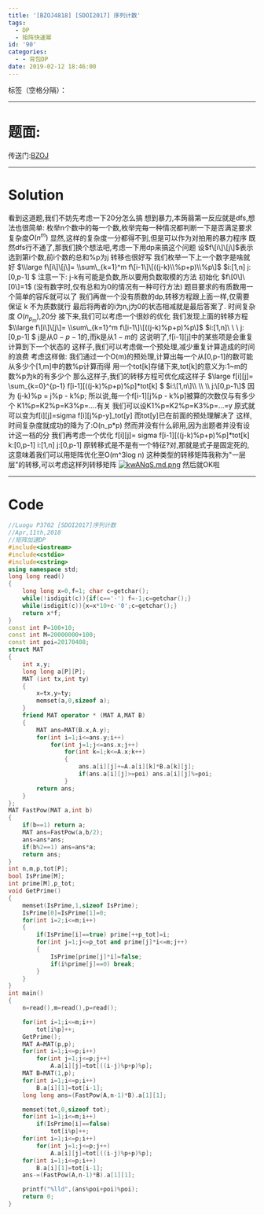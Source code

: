 ```yaml
---
title: '[BZOJ4818] [SDOI2017] 序列计数'
tags:
  - DP
  - 矩阵快速幂
id: '90'
categories:
  - - 背包DP
date: 2019-02-12 18:46:00
---
```


标签（空格分隔）：

* * *

# 题面:

传送门:[BZOJ](https://www.lydsy.com/JudgeOnline/problem.php?id=4818)

* * *

# Solution

看到这道题,我们不妨先考虑一下20分怎么搞 想到暴力,本蒟蒻第一反应就是dfs,想法也很简单: 枚举n个数中的每一个数,枚举完每一种情况都判断一下是否满足要求 复杂度$O(n^m)$ 显然,这样的复杂度一分都得不到,但是可以作为对拍用的暴力程序 既然dfs行不通了,那我们换个想法吧,考虑一下用dp来搞这个问题 设$f\[i\]\[j\]$表示选到第i个数,前i个数的总和%p为j 转移也很好写 我们枚举一下上一个数字是啥就好 $\\large f\[i\]\[j\]= \\sum\_{k=1}^m f\[i-1\]\[((j-k)\\%p+p)\\%p\]$ $i:\[1,n\] j:\[0,p-1\] $ 注意一下: j-k有可能是负数,所以要用负数取模的方法 初始化 $f\[0\]\[0\]=1$ (没有数字时,仅有总和为0的情况有一种可行方法) 题目要求的有质数用一个简单的容斥就可以了 我们再做一个没有质数的dp,转移方程跟上面一样,仅需要保证 k 不为质数就行 最后将两者的i为n,j为0的状态相减就是最后答案了. 时间复杂度 $O(n_p_m)$,20分 接下来,我们可以考虑一个很妙的优化 我们发现上面的转移方程 $\\large f\[i\]\[j\]= \\sum\_{k=1}^m f\[i-1\]\[((j-k)%p+p)%p\]$ $i:\[1,n\]\\ \\ \\ j:\[0,p-1\] $ j是从$0-p-1$的,而k是从$1-m$的 这说明了,f\[i-1\]\[j\]中的某些项是会重复计算到下一个状态的 这样子,我们可以考虑做一个预处理,减少重复计算造成的时间的浪费 考虑这样做: 我们通过一个O(m)的预处理,计算出每一个从\[0,p-1\]的数可能从多少个\[1,m\]中的数%p计算而得 用一个tot\[k\]存储下来,tot\[k\]的意义为:1~m的数%p为k的有多少个 那么这样子,我们的转移方程可优化成这样子 $\\large f\[i\]\[j\]= \\sum\_{k=0}^{p-1} f\[i-1\]\[((j-k)%p+p)%p\]\*tot\[k\] $ $i:\[1,n\]\\ \\ \\ j:\[0,p-1\]$ 因为 (j-k)%p = j%p - k%p; 所以说,每一个f\[i-1\]\[j%p - k%p\]被算的次数仅与有多少个 K1%p=K2%p=K3%p=....有关 我们可以设K1%p=K2%p=K3%p=...=y 原式就可以变为f\[i\]\[j\]=sigma f\[i\]\[j%p-y\]_tot\[y\] 而tot\[y\]已在前面的预处理解决了 这样,时间复杂度就成功的降为了:O(n_p\*p) 然而并没有什么卵用,因为出题者并没有设计这一档的分 我们再考虑一个优化 f\[i\]\[j\]= sigma f\[i-1\]\[((j-k)%p+p)%p\]\*tot\[k\] k:\[0,p-1\] i:\[1,n\] j:\[0,p-1\] 原转移式是不是有一个特征?对,那就是式子是固定死的,这意味着我们可以用矩阵优化至O(m^3log n) 这种类型的转移矩阵我称为"一层层"的转移,可以考虑这样列转移矩阵 [![kwANqS.md.png](https://s2.ax1x.com/2019/02/12/kwANqS.md.png)](https://imgchr.com/i/kwANqS) 然后就OK啦

* * *

# Code

```cpp
//Luogu P3702 [SDOI2017]序列计数
//Apr,11th,2018
//矩阵加速DP
#include<iostream>
#include<cstdio>
#include<cstring>
using namespace std;
long long read()
{
    long long x=0,f=1; char c=getchar();
    while(!isdigit(c)){if(c=='-') f=-1;c=getchar();}
    while(isdigit(c)){x=x*10+c-'0';c=getchar();}
    return x*f;
}
const int P=100+10;
const int M=20000000+100;
const int poi=20170408;
struct MAT
{
    int x,y;
    long long a[P][P];
    MAT (int tx,int ty)
    {
        x=tx,y=ty;
        memset(a,0,sizeof a);
    }
    friend MAT operator * (MAT A,MAT B)
    {
        MAT ans=MAT(B.x,A.y);
        for(int i=1;i<=ans.y;i++)
            for(int j=1;j<=ans.x;j++)
                for(int k=1;k<=A.x;k++)
                {
                    ans.a[i][j]+=A.a[i][k]*B.a[k][j];
                    if(ans.a[i][j]>=poi) ans.a[i][j]%=poi;
                }
        return ans;
    }
};
MAT FastPow(MAT a,int b)
{
    if(b==1) return a;
    MAT ans=FastPow(a,b/2);
    ans=ans*ans;
    if(b%2==1) ans=ans*a;
    return ans;
}
int n,m,p,tot[P];
bool IsPrime[M];
int prime[M],p_tot;
void GetPrime()
{
    memset(IsPrime,1,sizeof IsPrime);
    IsPrime[0]=IsPrime[1]=0;
    for(int i=2;i<=m;i++)
    {
        if(IsPrime[i]==true) prime[++p_tot]=i;
        for(int j=1;j<=p_tot and prime[j]*i<=m;j++)
        {
            IsPrime[prime[j]*i]=false;
            if(i%prime[j]==0) break;
        }
    }
}
int main()
{
    n=read(),m=read(),p=read();

    for(int i=1;i<=m;i++)
        tot[i%p]++;
    GetPrime();
    MAT A=MAT(p,p);
    for(int i=1;i<=p;i++)
        for(int j=1;j<=p;j++)
            A.a[i][j]=tot[((i-j)%p+p)%p];
    MAT B=MAT(1,p);
    for(int i=1;i<=p;i++)
        B.a[i][1]=tot[i-1];
    long long ans=(FastPow(A,n-1)*B).a[1][1];

    memset(tot,0,sizeof tot);
    for(int i=1;i<=m;i++)
        if(IsPrime[i]==false)
            tot[i%p]++;
    for(int i=1;i<=p;i++)
        for(int j=1;j<=p;j++)
            A.a[i][j]=tot[((i-j)%p+p)%p];
    for(int i=1;i<=p;i++)
        B.a[i][1]=tot[i-1];
    ans-=(FastPow(A,n-1)*B).a[1][1];

    printf("%lld",(ans%poi+poi)%poi);
    return 0;
}
```